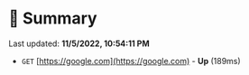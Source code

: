 # 📖 Summary
Last updated: **11/5/2022, 10:54:11 PM**

- `GET` [https://google.com](https://google.com) - **Up** (189ms)

